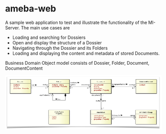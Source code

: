 # ameba-web

A sample web application to test and illustrate the functionality of the MI-Server. The main use cases are

- Loading and searching for Dossiers
- Open and display the structure of a Dossier
- Navigating through the Dossier and its Folders
- Loading and displaying the content and metadata of stored Documents.

Business Domain Object model consists of Dossier, Folder, Document, DocumentContent

![RIM]

[RIM]: src/main/asciidoc/RIM.png